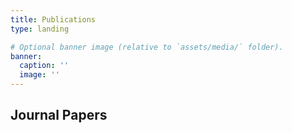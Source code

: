 ```yaml
---
title: Publications
type: landing

# Optional banner image (relative to `assets/media/` folder).
banner:
  caption: ''
  image: ''
---
```


## Journal Papers
